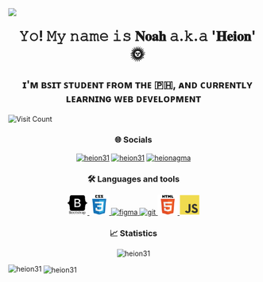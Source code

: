 <!-- HEADER -->
<img align="left" height="150" src="https://media.tenor.com/IXQrFfFjIzAAAAAC/yofukashi-no-uta-call-of-the-night.gif" />
<h1 align="center">𝚈𝚘! 𝙼𝚢 𝚗𝚊𝚖𝚎 𝚒𝚜 𝐍𝐨𝐚𝐡 𝚊.𝚔.𝚊 '𝐇𝐞𝐢𝐨𝐧' 🌞</h1>

<h2 align="center">ɪ'ᴍ ʙꜱɪᴛ ꜱᴛᴜᴅᴇɴᴛ ꜰʀᴏᴍ ᴛʜᴇ 🇵🇭, ᴀɴᴅ ᴄᴜʀʀᴇɴᴛʟʏ ʟᴇᴀʀɴɪɴɢ ᴡᴇʙ ᴅᴇᴠᴇʟᴏᴘᴍᴇɴᴛ</h2>

<!-- TOTAL VISITORS -->
<img align="center" src="https://visitcount.itsvg.in/api?id=heion31&icon=6&color=12" alt="Visit Count" />

<!-- SOCIAL MEDIA -->
<h3 align="center">🌐 Socials</h3>
<p align="center">
     <a href="https://dev.to/heion31" target="_blank"><img align="center" src="https://raw.githubusercontent.com/rahuldkjain/github-profile-readme-generator/master/src/images/icons/Social/devto.svg" alt="heion31" height="30" width="40" /></a>
     <a href="https://twitter.com/heion31" target="_blank"><img align="center" src="https://raw.githubusercontent.com/rahuldkjain/github-profile-readme-generator/master/src/images/icons/Social/twitter.svg" alt="heion31" height="30" width="40" /></a>
     <a href="https://instagram.com/heionagma" target="_blank"><img align="center" src="https://raw.githubusercontent.com/rahuldkjain/github-profile-readme-generator/master/src/images/icons/Social/instagram.svg" alt="heionagma" height="30" width="40" /></a>
</p>

<!-- LANGUAGES/TOOLS -->
<h3 align="center">🛠 Languages and tools</h3>
<p align="center">
     <a href="https://getbootstrap.com" target="_blank" rel="noreferrer"> <img src="https://raw.githubusercontent.com/devicons/devicon/master/icons/bootstrap/bootstrap-plain-wordmark.svg" alt="bootstrap" width="40" height="40"/> </a> 
     <a href="https://www.w3schools.com/css/" target="_blank" rel="noreferrer"> <img src="https://raw.githubusercontent.com/devicons/devicon/master/icons/css3/css3-original-wordmark.svg" alt="css3" width="40" height="40"/> </a> 
     <a href="https://www.figma.com/" target="_blank" rel="noreferrer"> <img src="https://www.vectorlogo.zone/logos/figma/figma-icon.svg" alt="figma" width="40" height="40"/> </a> 
     <a href="https://git-scm.com/" target="_blank" rel="noreferrer"> <img src="https://www.vectorlogo.zone/logos/git-scm/git-scm-icon.svg" alt="git" width="40" height="40"/> </a> 
     <a href="https://www.w3.org/html/" target="_blank" rel="noreferrer"> <img src="https://raw.githubusercontent.com/devicons/devicon/master/icons/html5/html5-original-wordmark.svg" alt="html5" width="40" height="40"/> </a> 
     <a href="https://developer.mozilla.org/en-US/docs/Web/JavaScript" target="_blank" rel="noreferrer"> <img src="https://raw.githubusercontent.com/devicons/devicon/master/icons/javascript/javascript-original.svg" alt="javascript" width="40" height="40"/> </a> 
     <!-- <a href="https://www.mongodb.com/" target="_blank" rel="noreferrer"> <img src="https://raw.githubusercontent.com/devicons/devicon/master/icons/mongodb/mongodb-original-wordmark.svg" alt="mongodb" width="40" height="40"/> </a> -->
     <!-- <a href="https://nodejs.org" target="_blank" rel="noreferrer"> <img src="https://raw.githubusercontent.com/devicons/devicon/master/icons/nodejs/nodejs-original-wordmark.svg" alt="nodejs" width="40" height="40"/> </a> -->
     <!-- <a href="https://reactjs.org/" target="_blank" rel="noreferrer"> <img src="https://raw.githubusercontent.com/devicons/devicon/master/icons/react/react-original-wordmark.svg" alt="react" width="40" height="40"/> </a>  -->
     <!-- <a href="https://tailwindcss.com/" target="_blank" rel="noreferrer"> <img src="https://www.vectorlogo.zone/logos/tailwindcss/tailwindcss-icon.svg" alt="tailwind" width="40" height="40"/> </a> -->
</p>

<!-- STATS -->
<h3 align="center">📈 Statistics</h3>
<p align="center"><img src="https://github-readme-streak-stats.herokuapp.com/?user=heion31&" alt="heion31" /></p>
<p><img align="left" src="https://github-readme-stats.vercel.app/api?username=heion31&show_icons=true&locale=en" alt="heion31" /></p>
<p>&nbsp;<img align="center" src="https://github-readme-stats.vercel.app/api/top-langs?username=heion31&show_icons=true&locale=en&layout=compact" alt="heion31" /></p>
